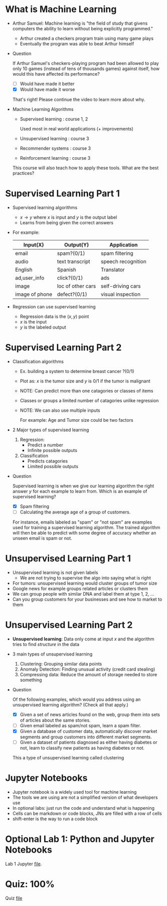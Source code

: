 # What is Machine Learning
* Arthur Samuel: Machine learning is "the field of study that givens computers the ability to learn without being explicitly programmed."
    * Arthur created a checkers program train using many game plays
    * Eventually the program was able to beat Arthur himself
* Question

    If Arthur Samuel's checkers-playing program had been allowed to play only 10 games (instead of tens of thousands games) against itself, how would this have affected its performance?

    * [ ] Would have made it better
    * [x] Would have made it worse

    That's right! Please continue the video to learn more about why.
* Machine Learning Algorithms
    * Supervised learning : course 1, 2

        Used most in real world applications (+ improvements)
    * Unsupervised learning : course 3
    * Recommender systems : course 3
    * Reinforcement learning : course 3

    This course will also teach how to apply these tools. What are the best practices?

# Supervised Learning Part 1
* Supervised learning algorithms
    * $x \to y$ where $x$ is input and $y$ is the output label
    * Learns from being given the correct answers
* For example:

    Input(X) | Output(Y) | Application
    ---------|-----------|------------
    email | spam?(0/1) | spam filtering
    audio | text transcript | speech recognition
    English | Spanish | Translator
    ad,user_info | click?(0/1) | ads
    image | loc of other cars | self-driving cars
    image of phone | defect?(0/1) | visual inspection
* Regression can use supervised learning
    * Regression data is the $(x,y)$ point
    * $x$ is the input
    * $y$ is the labeled output

# Supervised Learning Part 2
* Classification algorithms
    * Ex. building a system to determine breast cancer ?(0/1)
    * Plot as: $x$ is the tumor size and $y$ is 0/1 if the tumor is malignant
    * NOTE: Can predict more than one catagories or classes of items
    * Classes or groups a limited number of catagories unlike regression
    * NOTE: We can also use multiple inputs

        For example: Age and Tumor size could be two factors
* 2 Major types of supervised learning
    1. Regression:
        * Predict a number
        * Infinite possible outputs
    2. Classification
        * Predicts catagories
        * Limited possible outputs
* Question

    Supervised learning is when we give our learning algorithm the right answer $y$ for each example to learn from. Which is an example of supervised learning?

    * [x] Spam filtering
    * [ ] Calculating the average age of a group of customers.

    For instance, emails labeled as "spam" or "not spam" are examples used for training a supervised learning algorithm. The trained algorithm will then be able to predict with some degree of accuracy whether an unseen email is spam or not.

# Unsupervised Learning Part 1
* Unsupervised learning is not given labels
    * We are not trying to supervise the algo into saying what is right
* For tumors: unsupervised learning would cluster groups of tumor size
* Google news for example groups related articles or clusters them
* We can group people with similar DNA and label them at type 1, 2, ...
* Can you group customers for your businesses and see how to market to them

# Unsupervised Learning Part 2
* **Unsupervised learning**: Data only come at input $x$ and the algorithm tries to find *structure* in the data
* 3 main types of unsupervised learning
    1. Clustering: Grouping similar data points
    2. Anomaly Detection: Finding unusual activity (credit card stealing)
    3. Compressing data: Reduce the amount of storage needed to store something
* Question

    Of the following examples, which would you address using an unsupervised learning algorithm? (Check all that apply.)

    * [x] Given a set of news articles found on the web, group them into sets of articles about the same stories.
    * [ ] Given email labeled as spam/not spam, learn a spam filter.
    * [x] Given a database of customer data, automatically discover market segments and group customers into different market segments.
    * [ ] Given a dataset of patients diagnosed as either having diabetes or not, learn to classify new patients as having diabetes or not.

    This a type of unsupervised learning called clustering

# Jupyter Notebooks
* Jupyter notebook is a widely used tool for machine learning
* The tools we are using are not a simplified version of what developers use
* In optional labs: just run the code and understand what is happening
* Cells can be markdown or code blocks, JNs are filled with a row of cells
* shift-enter is the way to run a code block

# Optional Lab 1: Python and Jupyter Notebooks
Lab 1 Jupyter [file](Labs/C1_W1_Lab01_Python_Jupyter_Soln.ipynb).

# Quiz: 100%
Quiz [file](./Quizzes.md#supervised-vs-unsupervised-machine-learning)